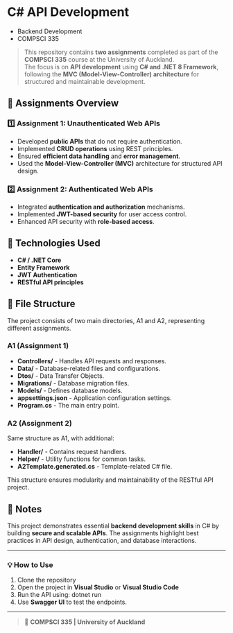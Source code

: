 # C# API Development 
- Backend Development
- COMPSCI 335
  

> This repository contains **two assignments** completed as part of the **COMPSCI 335** course at the University of Auckland.  
> The focus is on **API development** using **C# and .NET 8 Framework**, following the **MVC (Model-View-Controller) architecture** for structured and maintainable development.

## 📝 Assignments Overview

### 1️⃣ Assignment 1: Unauthenticated Web APIs  
- Developed **public APIs** that do not require authentication.
- Implemented **CRUD operations** using REST principles.
- Ensured **efficient data handling** and **error management**.
- Used the **Model-View-Controller (MVC)** architecture for structured API design.

### 2️⃣ Assignment 2: Authenticated Web APIs  
- Integrated **authentication and authorization** mechanisms.
- Implemented **JWT-based security** for user access control.
- Enhanced API security with **role-based access**.

## 🚀 Technologies Used
- **C# / .NET Core**
- **Entity Framework**
- **JWT Authentication**
- **RESTful API principles**

## 📂 File Structure
The project consists of two main directories, A1 and A2, representing different assignments.

### A1 (Assignment 1)
- **Controllers/** - Handles API requests and responses.
- **Data/** - Database-related files and configurations.
- **Dtos/** - Data Transfer Objects.
- **Migrations/** - Database migration files.
- **Models/** - Defines database models.
- **appsettings.json** - Application configuration settings.
- **Program.cs** - The main entry point.

### A2 (Assignment 2)
Same structure as A1, with additional:
- **Handler/** - Contains request handlers.
- **Helper/** - Utility functions for common tasks.
- **A2Template.generated.cs** - Template-related C# file.

This structure ensures modularity and maintainability of the RESTful API project.

## 📌 Notes
This project demonstrates essential **backend development skills** in C# by building **secure and scalable APIs**. The assignments highlight best practices in API design, authentication, and database interactions.

---

### 💡 How to Use
1. Clone the repository
2. Open the project in **Visual Studio** or **Visual Studio Code**
3. Run the API using: dotnet run
4. Use **Swagger UI** to test the endpoints.

---

> 📌 **COMPSCI 335 | University of Auckland**

